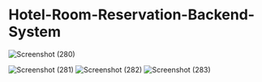 # Hotel-Room-Reservation-Backend-System
![Screenshot (280)](https://user-images.githubusercontent.com/97075043/232541995-f25bdaaa-7610-4bf6-85f6-931cdcc9470c.png)

![Screenshot (281)](https://user-images.githubusercontent.com/97075043/232542013-54ee5c9c-373a-4957-ab26-e54091b64c3d.png)
![Screenshot (282)](https://user-images.githubusercontent.com/97075043/232542022-cebebd66-bbd5-41c8-bdaa-1a65d46caee4.png)
![Screenshot (283)](https://user-images.githubusercontent.com/97075043/232542030-46d8db7c-eea6-4e5a-9bdf-7e3ce94e6300.png)
